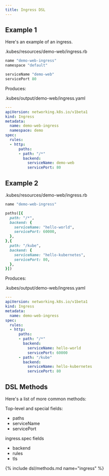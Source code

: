 ```yaml
---
title: Ingress DSL
---
```


## Example 1

Here's an example of an ingress.

.kubes/resources/demo-web/ingress.rb

```ruby
name "demo-web-ingress"
namespace "default"

serviceName "demo-web"
servicePort 80
```

Produces:

.kubes/output/demo-web/ingress.yaml

```yaml
---
apiVersion: networking.k8s.io/v1beta1
kind: Ingress
metadata:
  name: demo-web-ingress
  namespace: demo
spec:
  rules:
  - http:
      paths:
      - path: "/*"
        backend:
          serviceName: demo-web
          servicePort: 80
```

## Example 2

.kubes/resources/demo-web/ingress.rb

```ruby
name "demo-web-ingress"

paths([{
  path: "/*",
  backend: {
    serviceName: "hello-world",
    servicePort: 60000,
  },
},{
  path: "/kube",
  backend: {
    serviceName: "hello-kubernetes",
    servicePort: 80,
  },
}])
```

Produces:

.kubes/output/demo-web/ingress.yaml

```yaml
---
apiVersion: networking.k8s.io/v1beta1
kind: Ingress
metadata:
  name: demo-web-ingress
spec:
  rules:
  - http:
      paths:
      - path: "/*"
        backend:
          serviceName: hello-world
          servicePort: 60000
      - path: "/kube"
        backend:
          serviceName: hello-kubernetes
          servicePort: 80
```

## DSL Methods

Here's a list of more common methods:

Top-level and special fields:

* paths
* serviceName
* servicePort

ingress.spec fields

* backend
* rules
* tls

{% include dsl/methods.md name="ingress" %}

